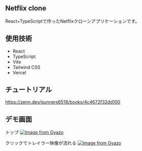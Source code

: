 ## Netflix clone
React+TypeScriptで作ったNetflixクローンアプリケーションです。

## 使用技術
- React
- TypeScript
- Vite
- Tailwind CSS
- Vercel

## チュートリアル
https://zenn.dev/gunners6518/books/4c4672f32dd100

## デモ画面
トップ
[![Image from Gyazo](https://i.gyazo.com/6f7801ca81151b3c7cc41cd90a6022b4.jpg)](https://gyazo.com/6f7801ca81151b3c7cc41cd90a6022b4)

クリックでトレイラー映像が流れる
[![Image from Gyazo](https://i.gyazo.com/41ecc7d678ef3f21463e03860d56f0ff.gif)](https://gyazo.com/41ecc7d678ef3f21463e03860d56f0ff)



